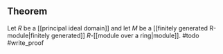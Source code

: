## Theorem
Let $R$ be a [[principal ideal domain]] and let $M$ be a [[finitely generated R-module|finitely generated]] $R$-[[module over a ring|module]].  #todo  #write_proof 